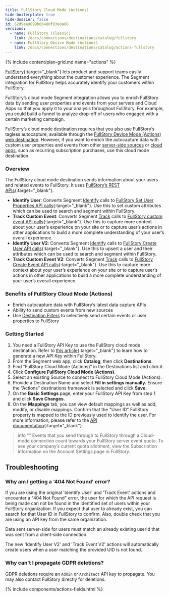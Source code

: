```yaml
---
title: FullStory Cloud Mode (Actions)
hide-boilerplate: true
hide-dossier: false
id: 62d9aa9899b06480f83e8a66
versions:
  - name: FullStory (Classic)
    link: /docs/connections/destinations/catalog/fullstory
  - name: FullStory Device Mode (Actions)
    link: /docs/connections/destinations/catalog/actions-fullstory
---
```

{% include content/plan-grid.md name="actions" %}

[FullStory](https://www.fullstory.com/){:target="_blank"} lets product and support teams easily understand everything about the customer experience. The Segment integration for FullStory helps accurately identify your customers within FullStory.

FullStory’s cloud mode Segment integration allows you to enrich FullStory data by sending user properties and events from your servers and Cloud Apps so that you apply it to your analysis throughout FullStory. For example, you could build a funnel to analyze drop-off of users who engaged with a certain marketing campaign.

FullStory’s cloud mode destination requires that you also use FullStory’s tagless autocapture, available through the [FullStory Device Mode (Actions) web destination](/docs/connections/destinations/catalog/actions-fullstory/). However, if you want to enrich the autocapture data with custom user properties and events from other [server-side sources](/docs/connections/sources/#server) or [cloud apps](/docs/connections/sources/#cloud-apps), such as recurring subscription purchases, use this cloud mode destination.

### Overview

The FullStory cloud mode destination sends information about your users and related events to FullStory. It uses [FullStory’s REST APIs](https://developer.fullstory.com){:target="_blank"}.

- **Identify User**: Converts Segment [Identify](/docs/connections/spec/identify/) calls to [FullStory Set User Properties API calls](https://developer.fullstory.com/set-user-properties){:target="_blank"}. Use this to set custom attributes which can be used to search and segment within FullStory.
- **Track Custom Event**: Converts Segment [Track](/docs/connections/spec/track/) calls to [FullStory custom event API calls](https://developer.fullstory.com/server-events){:target="_blank"}. Use this to capture more context about your user’s experience on your site or to capture user’s actions in other applications to build a more complete understanding of your user’s overall experience.
- **Identify User V2**: Converts Segment [Identify](/docs/connections/spec/identify/) calls to [FullStory Create User API calls](https://developer.fullstory.com/server/v2/users/create-user/){:target="_blank"}. Use this to upsert a user and their attributes which can be used to search and segment within FullStory.
- **Track Custom Event V2**: Converts Segment [Track](/docs/connections/spec/track/) calls to [FullStory Create Event API calls](https://developer.fullstory.com/server/v2/events/create-events/){:target="_blank"}. Use this to capture more context about your user’s experience on your site or to capture user’s actions in other applications to build a more complete understanding of your user’s overall experience.

### Benefits of FullStory Cloud Mode (Actions)

- Enrich autocapture data with FullStory’s latest data capture APIs
- Ability to send custom events from new sources
- Use [Destination Filters](/docs/connections/destinations/destination-filters/) to selectively send certain events or user properties to FullStory

### Getting Started

1. You need a FullStory API Key to use the FullStory cloud mode destination. Refer to [this article](https://help.fullstory.com/hc/en-us/articles/360052021773-Managing-API-Keys){:target="_blank"} to learn how to generate a new API Key within FullStory.
2. From the Segment web app, click **Catalog**, then click **Destinations**.
3. Find “FullStory Cloud Mode (Actions)” in the Destinations list and click it.
4. Click **Configure FullStory Cloud Mode (Actions)**.
5. Select an existing Source to connect to FullStory Cloud Mode (Actions).
6. Provide a Destination Name and select **Fill in settings manually.** Ensure the “Actions” destinations framework is selected and click **Save.**
7. On the **Basic Settings** page, enter your FullStory API Key from step 1 and click **Save Changes**.
8. On the **Mappings** tab, you can view default mappings as well as add, modify, or disable mappings. Confirm that the "User ID" FullStory property is mapped to the ID previously used to identify the user. For more information, please refer to the [API documentation](https://developer.fullstory.com/server-events){:target="_blank"}.

> info ""
> Events that you send through to FullStory through a Cloud-mode connection count towards your FullStory server event quota. To see your company’s current quota allotment, view the Subscription information on the Account Settings page in FullStory.

## Troubleshooting

### Why am I getting a ‘404 Not Found’ error?

If you are using the original 'Identify User' and 'Track Event' actions and encounter a "404 Not Found" error, the user for which the API request is being made can not be found in the identified set of users within your FullStory organization. If you expect that user to already exist, you can search for that User ID in FullStory to confirm. Also, double check that you are using an API key from the same organization.

Data sent server-side for users must match an already existing userId that was sent from a client-side connection.

The new 'Identify User V2' and 'Track Event V2' actions will automatically create users when a user matching the
provided UID is not found.

### Why can't I propagate GDPR deletions?

GDPR deletions require an `Admin` or `Architect` API key to propagate. You may also contact FullStory directly for deletions. 

{% include components/actions-fields.html %}

